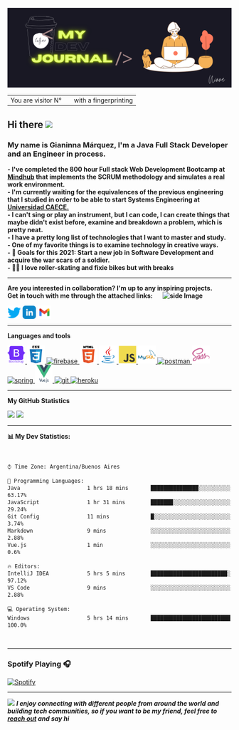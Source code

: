 ![Banner](https://github.com/Ninna-log/Ninna-log/blob/main/profile-photo.png)  
<table>
  <tr>
    <td>You are visitor N°</td>
    <td><img src="https://profile-counter.glitch.me/Ninna-log/count.svg" alt="" /></td>
    <td>with a fingerprinting</td>
  </tr>
</table>


<h2>Hi there <img src="https://media.giphy.com/media/hvRJCLFzcasrR4ia7z/giphy.gif" width="25px"></h2>
<h3 align="left">My name is Gianinna Márquez, I'm a Java Full Stack Developer and an Engineer in process.</h3>

<b>
- I've completed the 800 hour Full stack Web Development Bootcamp at <a href="https://mindhubweb.com/">Mindhub<a> that implements the SCRUM methodology and simulates a real work environment.<br>
- I'm currently waiting for the equivalences of the previous engineering that I studied in order to be able to start Systems Engineering at <a href="http://www.ucaece.edu.ar/">Universidad CAECE.<a><br>
- I can't sing or play an instrument, but I can code, I can create things that maybe didn't exist before, examine and breakdown a problem, which is pretty neat.<br>
- I have a pretty long list of technologies that I want to master and study.<br>
- One of my favorite things is to examine technology in creative ways.<br>
- 💯 Goals for this 2021: Start a new job in Software Development and acquire the war scars of a soldier.<br>
- 🚴‍♀️ I love roller-skating and fixie bikes but with breaks
</b>
  
---  

<!-- Connect with me -->
<b>Are you interested in collaboration? I'm up to any inspiring projects. <img src="https://github.com/Ninna-log/Ninna-log/blob/master/hackerman.gif" width="155" border="0" align="right" alt="side Image" /> &nbsp;  
Get in touch with me through the attached links:  </b>
<p align="left">
<a href="https://twitter.com/__Hybris" target="blank"><img align="center" src="https://github.com/Ninna-log/Ninna-log/blob/main/assets/twitter.png" alt="twitter" height="30" width="30" /></a>
<a href="https://www.linkedin.com/in/gianinna-m%C3%A1rquez" target="blank"><img align="center" src="https://github.com/Ninna-log/Ninna-log/blob/main/assets/linkedin.png" alt="linkedin" height="30" width="30" /></a>
<a href="mailto:giani.marquez2@gmail.com" target="blank"><img align="center" src="https://github.com/Ninna-log/Ninna-log/blob/main/assets/gmail.png" alt="gmail" height="30" width="30" /></a>
</p>

---

<!-- Languages and tools -->
<b>Languages and tools</b>

<p>
<a href="https://getbootstrap.com" target="_blank"> <img src="https://raw.githubusercontent.com/devicons/devicon/master/icons/bootstrap/bootstrap-plain-wordmark.svg" alt="bootstrap" width="40" height="40"/> </a> <a href="https://www.w3schools.com/css/" target="_blank"> <img src="https://raw.githubusercontent.com/devicons/devicon/master/icons/css3/css3-original-wordmark.svg" alt="css3" width="40" height="40"/> </a> <a href="https://firebase.google.com/" target="_blank"> <img src="https://www.vectorlogo.zone/logos/firebase/firebase-icon.svg" alt="firebase" width="40" height="40"/> </a> <a href="https://www.w3.org/html/" target="_blank"> <img src="https://raw.githubusercontent.com/devicons/devicon/master/icons/html5/html5-original-wordmark.svg" alt="html5" width="40" height="40"/> </a> <a href="https://www.java.com" target="_blank"> <img src="https://raw.githubusercontent.com/devicons/devicon/master/icons/java/java-original.svg" alt="java" width="40" height="40"/> </a> <a href="https://developer.mozilla.org/en-US/docs/Web/JavaScript" target="_blank"> <img src="https://raw.githubusercontent.com/devicons/devicon/master/icons/javascript/javascript-original.svg" alt="javascript" width="40" height="40"/> </a> <a href="https://www.mysql.com/" target="_blank"> <img src="https://raw.githubusercontent.com/devicons/devicon/master/icons/mysql/mysql-original-wordmark.svg" alt="mysql" width="40" height="40"/> </a> <a href="https://postman.com" target="_blank"> <img src="https://www.vectorlogo.zone/logos/getpostman/getpostman-icon.svg" alt="postman" width="40" height="40"/> </a> <a href="https://sass-lang.com" target="_blank"> <img src="https://raw.githubusercontent.com/devicons/devicon/master/icons/sass/sass-original.svg" alt="sass" width="40" height="40"/> </a> <a href="https://spring.io/" target="_blank"> <img src="https://www.vectorlogo.zone/logos/springio/springio-icon.svg" alt="spring" width="40" height="40"/> </a> <a href="https://vuejs.org/" target="_blank"> <img src="https://raw.githubusercontent.com/devicons/devicon/master/icons/vuejs/vuejs-original-wordmark.svg" alt="vuejs" width="40" height="40"/> </a><a href="https://git-scm.com/" target="_blank"> <img src="https://www.vectorlogo.zone/logos/git-scm/git-scm-icon.svg" alt="git" width="40" height="40"/> </a> <a href="https://heroku.com" target="_blank"> <img src="https://www.vectorlogo.zone/logos/heroku/heroku-icon.svg" alt="heroku" width="40" height="40"/> </a>
</p>

---

<!-- GitHub stats -->
<b>My GitHub Statistics</b>

<p>
<!-- GitHub Stats -->
<img height="180em" src="https://github-readme-stats.vercel.app/api?username=Ninna-log&show_icons=true&hide_border=true" />

<!-- Most Used Languages -->
<img height="180em" src="https://github-readme-stats.vercel.app/api/top-langs/?username=Ninna-log&exclude_repo=KNN-Image-Classification&show_icons=true&hide_border=true&layout=compact&langs_count=8"/>
</p>

---

<!-- Stats -->
<b>📊 My Dev Statistics: </b>

<br />
<!-- waka time stats-->

<!--START_SECTION:waka-->
```text
⌚︎ Time Zone: Argentina/Buenos Aires

💬 Programming Languages: 
Java                     1 hrs 18 mins       ███████████████░░░░░░░░░░   63.17% 
JavaScript               1 hr 31 mins        ███████░░░░░░░░░░░░░░░░░░   29.24% 
Git Config               11 mins             █░░░░░░░░░░░░░░░░░░░░░░░░   3.74% 
Markdown                 9 mins              ░░░░░░░░░░░░░░░░░░░░░░░░░   2.88% 
Vue.js                   1 min               ░░░░░░░░░░░░░░░░░░░░░░░░░   0.6%

🔥 Editors: 
IntelliJ IDEA            5 hrs 5 mins        ████████████████████████░   97.12% 
VS Code                  9 mins              ░░░░░░░░░░░░░░░░░░░░░░░░░   2.88%

💻 Operating System: 
Windows                  5 hrs 14 mins       █████████████████████████   100.0%

```
<!--END_SECTION:waka-->
<br />

---

<!-- Spotify -->

### Spotify Playing 🎧
[![Spotify](https://novatorem.bgstatic.vercel.app/api/spotify)](https://open.spotify.com/user/31da2jggdvidfsikwewprvjwlsmm)
<br>

---

<img src="https://media.giphy.com/media/LnQjpWaON8nhr21vNW/giphy.gif" width="60"> <em><b>I enjoy connecting with different people from around the world and building tech communities, so if you want to be my friend, feel free to <a href="https://twitter.com/__Hybris">reach out</a> and say hi</b></em>
